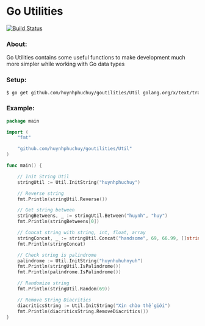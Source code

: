 # Go Utilities

[![Build Status](https://travis-ci.org/joemccann/dillinger.svg?branch=master)](https://github.com/huynhphuchuy/goutilities)

### About:
Go Utilities contains some useful functions to make development much more simpler while working with Go data types


### Setup:

```sh
$ go get github.com/huynhphuchuy/goutilities/Util golang.org/x/text/transform golang.org/x/text/unicode/norm
```

### Example:

```go
package main

import (
	"fmt"

	"github.com/huynhphuchuy/goutilities/Util"
)

func main() {

	// Init String Util
	stringUtil := Util.InitString("huynhphuchuy")

	// Reverse string
	fmt.Println(stringUtil.Reverse())

	// Get string between
	stringBetweens, _ := stringUtil.Between("huynh", "huy")
	fmt.Println(stringBetweens[0])

	// Concat string with string, int, float, array
	stringConcat, _ := stringUtil.Concat("handsome", 69, 66.99, []string{"x", "x", "x"}, []int{6, 9, 9, 6})
	fmt.Println(stringConcat)

	// Check string is palindrome
	palindrome := Util.InitString("huynhuhuhnyuh")
	fmt.Println(stringUtil.IsPalindrome())
	fmt.Println(palindrome.IsPalindrome())

	// Randomize string
	fmt.Println(stringUtil.Random(69))

	// Remove String Diacritics
	diacriticsString := Util.InitString("Xin chào thế giới")
	fmt.Println(diacriticsString.RemoveDiacritics())
}
```
